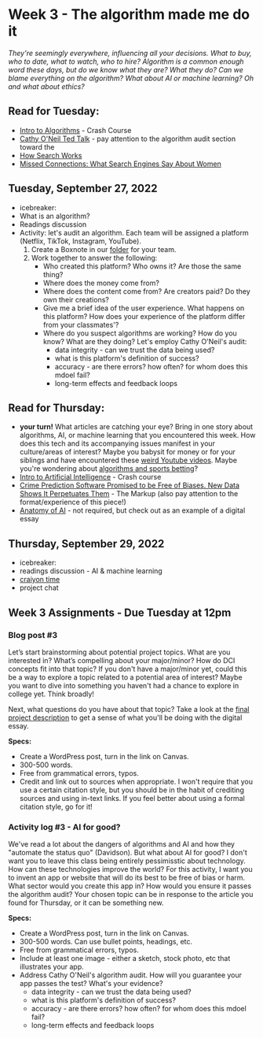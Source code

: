 # Week 3 - The algorithm made me do it

*They're seemingly everywhere, influencing all your decisions. What to buy, who to date, what to watch, who to hire? Algorithm is a common enough word these days, but do we know what they are? What they do? Can we blame everything on the algorithm? What about AI or machine learning? Oh and what about ethics?* 

## Read for Tuesday: 
* [Intro to Algorithms](https://www.youtube.com/watch?v=rL8X2mlNHPM) - Crash Course
* [Cathy O'Neil Ted Talk](https://www.youtube.com/watch?v=_2u_eHHzRto) - pay attention to the algorithm audit section toward the 
* [How Search Works](https://www.google.com/search/howsearchworks/)
* [Missed Connections: What Search Engines Say About Women](https://safiyaunoble.files.wordpress.com/2012/03/54_search_engines.pdf)

## Tuesday, September 27, 2022
* icebreaker:
* What is an algorithm? 
* Readings discussion
* Activity: let's audit an algorithm. Each team will be assigned a platform (Netflix, TikTok, Instagram, YouTube).
	1. Create a Boxnote in our [folder](https://wlu.app.box.com/folder/171015777816) for your team. 
	2. Work together to answer the following: 
		* Who created this platform? Who owns it? Are those the same thing?
		* Where does the money come from? 
		* Where does the content come from? Are creators paid? Do they own their creations? 
		* Give me a brief idea of the user experience. What happens on this platform? How does your experience of the platform differ from your classmates'? 
		* Where do you suspect algorithms are working? How do you know? What are they doing? Let's employ Cathy O'Neil's audit:
			* data integrity - can we trust the data being used?
			* what is this platform's definition of success?
			* accuracy - are there errors? how often? for whom does this mdoel fail?
			* long-term effects and feedback loops 

## Read for Thursday:
* **your turn!** What articles are catching your eye? Bring in one story about algorithms, AI, or machine learning that you encountered this week. How does this tech and its accompanying issues manifest in your culture/areas of interest? Maybe you babysit for money or for your siblings and have encountered these [weird Youtube videos](https://medium.com/@jamesbridle/something-is-wrong-on-the-internet-c39c471271d2). Maybe you're wondering about [algorithms and sports betting](https://theathletic.com/3554635/2022/09/01/sports-betting-and-financial-markets/)? 
* [Intro to Artificial Intelligence](https://www.youtube.com/watch?v=a0_lo_GDcFw) - Crash course
* [Crime Prediction Software Promised to be Free of Biases. New Data Shows It Perpetuates Them](https://themarkup.org/prediction-bias/2021/12/02/crime-prediction-software-promised-to-be-free-of-biases-new-data-shows-it-perpetuates-them) - The Markup (also pay attention to the format/experience of this piece!)
* [Anatomy of AI](https://anatomyof.ai/) - not required, but check out as an example of a digital essay 

## Thursday, September 29, 2022
* icebreaker:
* readings discussion - AI & machine learning 
* [craiyon time](https://www.craiyon.com/)
* project chat 

## Week 3 Assignments - Due Tuesday at 12pm

### Blog post #3 
Let’s start brainstorming about potential project topics. What are you interested in? What’s compelling about your major/minor? How do DCI concepts fit into that topic? If you don't have a major/minor yet, could this be a way to explore a topic related to a potential area of interest? Maybe you want to dive into something you haven't had a chance to explore in college yet. Think broadly! 

Next, what questions do you have about that topic? Take a look at the [final project description](../../assignments/#digital-essay) to get a sense of what you'll be doing with the digital essay. 

**Specs:** 
	
* Create a WordPress post, turn in the link on Canvas.
* 300-500 words.
* Free from grammatical errors, typos. 
* Credit and link out to sources when appropriate. I won't require that you use a certain citation style, but you should be in the habit of crediting sources and using in-text links. If you feel better about using a formal citation style, go for it! 

### Activity log #3  - AI for good?

We've read a lot about the dangers of algorithms and AI and how they "automate the status quo" (Davidson). But what about AI for good? I don't want you to leave this class being entirely pessimisstic about technology. How can these technologies improve the world? For this activity, I want you to invent an app or website that will do its best to be free of bias or harm. What sector would you create this app in? How would you ensure it passes the algorithm audit? Your chosen topic can be in response to the article you found for Thursday, or it can be something new.

**Specs:** 

* Create a WordPress post, turn in the link on Canvas.
* 300-500 words. Can use bullet points, headings, etc. 
* Free from grammatical errors, typos. 
* Include at least one image - either a sketch, stock photo, etc that illustrates your app. 
* Address Cathy O'Neil's algorithm audit. How will you guarantee your app passes the test? What's your evidence? 
	* data integrity - can we trust the data being used?
	* what is this platform's definition of success?
	* accuracy - are there errors? how often? for whom does this mdoel fail?
	* long-term effects and feedback loops 


